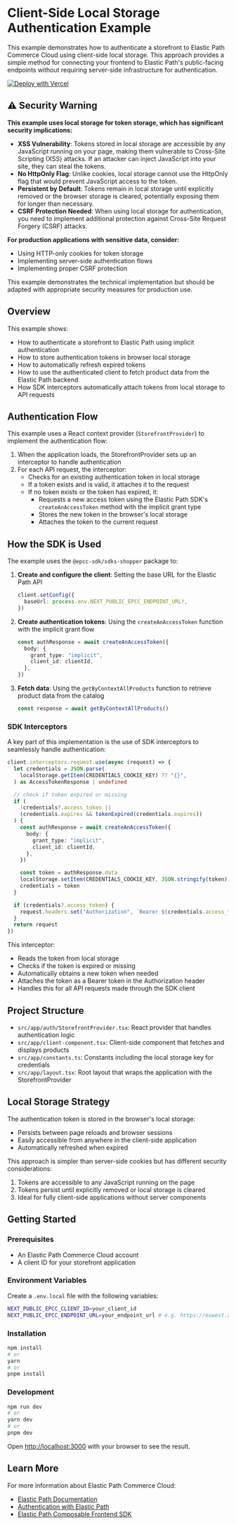 # Client-Side Local Storage Authentication Example

This example demonstrates how to authenticate a storefront to Elastic Path Commerce Cloud using client-side local storage. This approach provides a simple method for connecting your frontend to Elastic Path's public-facing endpoints without requiring server-side infrastructure for authentication.

[![Deploy with Vercel](https://vercel.com/button)](https://vercel.com/new/clone?repository-url=https%3A%2F%2Fgithub.com%2Felasticpath%2Fcomposable-frontend%2Ftree%2Fmain%2Fexamples%2Fauthentication-local-storage&env=NEXT_PUBLIC_EPCC_CLIENT_ID,NEXT_PUBLIC_EPCC_ENDPOINT_URL&project-name=ep-auth-local-storage-example)

## ⚠️ Security Warning

**This example uses local storage for token storage, which has significant security implications:**

- **XSS Vulnerability**: Tokens stored in local storage are accessible by any JavaScript running on your page, making them vulnerable to Cross-Site Scripting (XSS) attacks. If an attacker can inject JavaScript into your site, they can steal the tokens.
- **No HttpOnly Flag**: Unlike cookies, local storage cannot use the HttpOnly flag that would prevent JavaScript access to the token.
- **Persistent by Default**: Tokens remain in local storage until explicitly removed or the browser storage is cleared, potentially exposing them for longer than necessary.
- **CSRF Protection Needed**: When using local storage for authentication, you need to implement additional protection against Cross-Site Request Forgery (CSRF) attacks.

**For production applications with sensitive data, consider:**

- Using HTTP-only cookies for token storage
- Implementing server-side authentication flows
- Implementing proper CSRF protection

This example demonstrates the technical implementation but should be adapted with appropriate security measures for production use.

## Overview

This example shows:

- How to authenticate a storefront to Elastic Path using implicit authentication
- How to store authentication tokens in browser local storage
- How to automatically refresh expired tokens
- How to use the authenticated client to fetch product data from the Elastic Path backend
- How SDK interceptors automatically attach tokens from local storage to API requests

## Authentication Flow

This example uses a React context provider (`StorefrontProvider`) to implement the authentication flow:

1. When the application loads, the StorefrontProvider sets up an interceptor to handle authentication
2. For each API request, the interceptor:
   - Checks for an existing authentication token in local storage
   - If a token exists and is valid, it attaches it to the request
   - If no token exists or the token has expired, it:
     - Requests a new access token using the Elastic Path SDK's `createAnAccessToken` method with the implicit grant type
     - Stores the new token in the browser's local storage
     - Attaches the token to the current request

## How the SDK is Used

The example uses the `@epcc-sdk/sdks-shopper` package to:

1. **Create and configure the client**: Setting the base URL for the Elastic Path API

   ```typescript
   client.setConfig({
     baseUrl: process.env.NEXT_PUBLIC_EPCC_ENDPOINT_URL!,
   })
   ```

2. **Create authentication tokens**: Using the `createAnAccessToken` function with the implicit grant flow

   ```typescript
   const authResponse = await createAnAccessToken({
     body: {
       grant_type: "implicit",
       client_id: clientId,
     },
   })
   ```

3. **Fetch data**: Using the `getByContextAllProducts` function to retrieve product data from the catalog
   ```typescript
   const response = await getByContextAllProducts()
   ```

### SDK Interceptors

A key part of this implementation is the use of SDK interceptors to seamlessly handle authentication:

```typescript
client.interceptors.request.use(async (request) => {
  let credentials = JSON.parse(
    localStorage.getItem(CREDENTIALS_COOKIE_KEY) ?? "{}",
  ) as AccessTokenResponse | undefined

  // check if token expired or missing
  if (
    !credentials?.access_token ||
    (credentials.expires && tokenExpired(credentials.expires))
  ) {
    const authResponse = await createAnAccessToken({
      body: {
        grant_type: "implicit",
        client_id: clientId,
      },
    })

    const token = authResponse.data
    localStorage.setItem(CREDENTIALS_COOKIE_KEY, JSON.stringify(token))
    credentials = token
  }

  if (credentials?.access_token) {
    request.headers.set("Authorization", `Bearer ${credentials.access_token}`)
  }
  return request
})
```

This interceptor:

- Reads the token from local storage
- Checks if the token is expired or missing
- Automatically obtains a new token when needed
- Attaches the token as a Bearer token in the Authorization header
- Handles this for all API requests made through the SDK client

## Project Structure

- `src/app/auth/StorefrontProvider.tsx`: React provider that handles authentication logic
- `src/app/client-component.tsx`: Client-side component that fetches and displays products
- `src/app/constants.ts`: Constants including the local storage key for credentials
- `src/app/layout.tsx`: Root layout that wraps the application with the StorefrontProvider

## Local Storage Strategy

The authentication token is stored in the browser's local storage:

- Persists between page reloads and browser sessions
- Easily accessible from anywhere in the client-side application
- Automatically refreshed when expired

This approach is simpler than server-side cookies but has different security considerations:

1. Tokens are accessible to any JavaScript running on the page
2. Tokens persist until explicitly removed or local storage is cleared
3. Ideal for fully client-side applications without server components

## Getting Started

### Prerequisites

- An Elastic Path Commerce Cloud account
- A client ID for your storefront application

### Environment Variables

Create a `.env.local` file with the following variables:

```bash
NEXT_PUBLIC_EPCC_CLIENT_ID=your_client_id
NEXT_PUBLIC_EPCC_ENDPOINT_URL=your_endpoint_url # e.g. https://euwest.api.elasticpath.com
```

### Installation

```bash
npm install
# or
yarn
# or
pnpm install
```

### Development

```bash
npm run dev
# or
yarn dev
# or
pnpm dev
```

Open [http://localhost:3000](http://localhost:3000) with your browser to see the result.

## Learn More

For more information about Elastic Path Commerce Cloud:

- [Elastic Path Documentation](https://documentation.elasticpath.com/)
- [Authentication with Elastic Path](https://documentation.elasticpath.com/commerce-cloud/docs/api/basics/authentication/index.html)
- [Elastic Path Composable Frontend SDK](https://github.com/elasticpath/composable-frontend)
